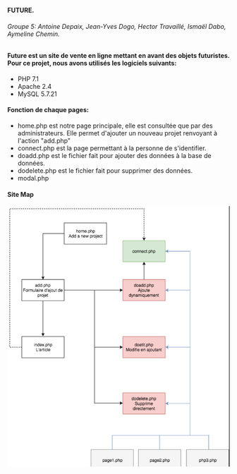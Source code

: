 <b>FUTURE.</b>

###### Groupe 5: Antoine Depaix, Jean-Yves Dogo, Hector Travaillé, Ismaël Dabo, Aymeline Chemin.


#### Future est un site de vente en ligne mettant en avant des objets futuristes. Pour ce projet, nous avons utilisés les logiciels suivants: 
<ul>
	<li> PHP 7.1</li>
	<li> Apache 2.4 </li>
	<li> MySQL 5.7.21 </li>
</ul>

#### Fonction de chaque pages:
<ul>
	<li> home.php est notre page principale, elle est consultée que par des administrateurs. 
	Elle permet d'ajouter un nouveau projet renvoyant à l'action "add.php" </li>
	<li> connect.php  est la page permettant à la personne de s'identifier.</li>
	<li> doadd.php est le fichier fait pour ajouter des données à la base de données. </li>
	<li> dodelete.php est le fichier fait pour supprimer des données. </li>
	<li> modal.php </li> 

</ul>

#### Site Map

![](https://github.com/ismaeldabo/PHP_SI/blob/master/phpUpdate%202/img/sitemap.png)
